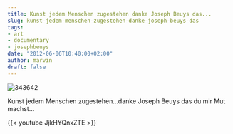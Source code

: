```yaml
---
title: Kunst jedem Menschen zugestehen danke Joseph Beuys das...
slug: kunst-jedem-menschen-zugestehen-danke-joseph-beuys-das
tags:
- art
- documentary
- josephbeuys
date: "2012-06-06T10:40:00+02:00"
author: marvin
draft: false
---
```

![343642](/images/343642.png)

Kunst jedem Menschen zugestehen...danke Joseph Beuys das du mir Mut
machst...

{{< youtube JjkHYQnxZTE >}}